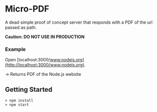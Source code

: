 # Micro-PDF

A dead simple proof of concept server that responds with a PDF of the url passed as path.

**Caution: DO NOT USE IN PRODUCTION**

### Example

Open [localhost:3000/www.nodejs.org](http://localhost:3000/www.nodejs.org).

-> Returns PDF of the Node.js website

## Getting Started

```
> npm install
> npm start
```
